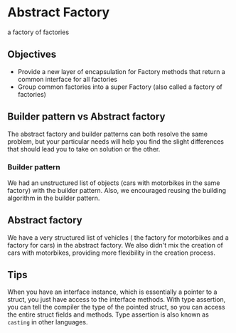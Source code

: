 # Abstract Factory

a factory of factories

## Objectives

- Provide a new layer of encapsulation for Factory methods that return a common interface for all factories
- Group common factories into a super Factory (also called a factory of factories)

## Builder pattern vs Abstract factory

The abstract factory and builder patterns can both resolve the same problem, but your particular needs will help you find the slight differences that should lead you to take on solution or the other.

### Builder pattern

We had an unstructured list of objects (cars with motorbikes in the same factory) with the builder pattern.
Also, we encouraged reusing the building algorithm in the builder pattern.

## Abstract factory

We have a very structured list of vehicles ( the factory for motorbikes and a factory for cars) in the abstract factory.
We also didn't mix the creation of cars with motorbikes, providing more flexibility in the creation process.

## Tips

When you have an interface instance, which is essentially a pointer to a struct, you just have access to the interface methods. With type assertion, you can tell the compiler the type of the pointed struct, so you can access the entire struct fields and methods.
Type assertion is also known as `casting` in other languages.
